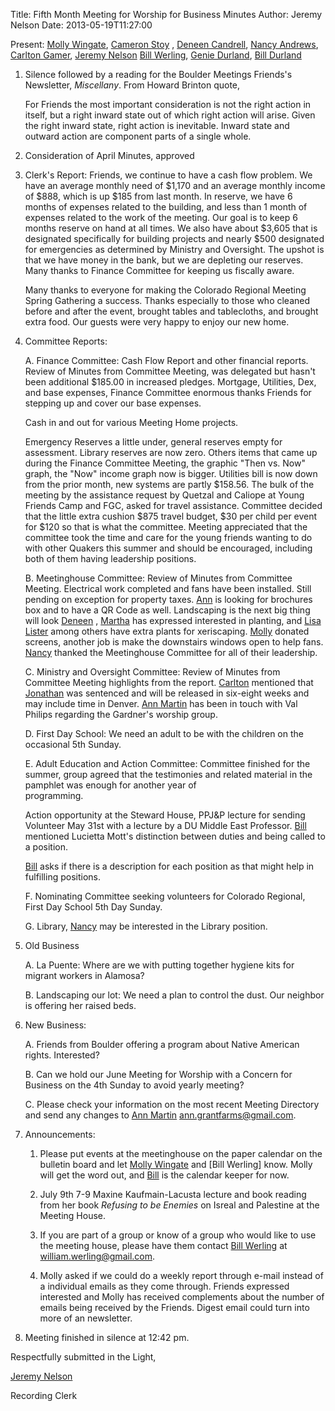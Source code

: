 Title: Fifth Month Meeting for Worship for Business Minutes
Author: Jeremy Nelson
Date: 2013-05-19T11:27:00

Present: [Molly Wingate][MollyWingate], [Cameron Stoy][CameronStoy] , [Deneen Candrell][DeneenCrandell], 
[Nancy Andrews][NancyAndrews], [Carlton Gamer][CarltonGamer], [Jeremy Nelson][JeremyNelson]
[Bill Werling][BillWerling], [Genie Durland][GenieDurland], [Bill Durland][BillDurland]

1.  Silence followed by a reading for the Boulder Meetings Friends's 
    Newsletter, *Miscellany*. 
    From Howard Brinton quote,
   
    For Friends the most important consideration is not the right action in itself, but a right inward
    state out of which right action will arise. Given the right inward state, right action is inevitable.
    Inward state and outward action are component parts of a single whole.

2.  Consideration of April Minutes, approved

3.  Clerk's Report: Friends, we continue to have a cash flow problem. We have an 
    average monthly need of $1,170 and an average monthly income of $888, which 
    is up $185 from last month. In reserve, we have 6 months of expenses related 
    to the building, and less than 1 month of expenses related to the work of the 
    meeting. Our goal is to keep 6 months reserve on hand at all times. We also 
    have about $3,605 that is designated specifically for building projects and 
    nearly $500 designated for emergencies as determined by Ministry and Oversight. 
    The upshot is that we have money in the bank, but we are depleting our reserves. 
    Many thanks to Finance Committee for keeping us fiscally aware.

    Many thanks to everyone for making the Colorado Regional Meeting Spring Gathering 
    a success. Thanks especially to those who cleaned before and after the event, 
    brought tables and tablecloths,  and brought extra food.  Our guests were very 
    happy to enjoy our new home.

4. Committee Reports:

    A.  Finance Committee: Cash Flow Report and other financial reports. 
        Review of Minutes from Committee Meeting, was delegated but hasn't been
        additional $185.00 in increased pledges. Mortgage, Utilities, Dex, 
        and base expenses, Finance Committee enormous thanks Friends for stepping
        up and cover our base expenses. 
        <p>Cash in and out for various Meeting Home projects.</p> 
        <p>Emergency Reserves a little under, general reserves empty for assessment. 
        Library reserves are now zero. Others items that came up during the 
        Finance Committee Meeting, the graphic "Then vs. Now" graph, the "Now" 
        income graph now is bigger. Utilities bill is now down from the prior
        month, new systems are partly $158.56. The bulk of the meeting by the 
        assistance request by Quetzal and Caliope at Young Friends Camp and 
        FGC, asked for travel assistance. Committee decided that the little 
        extra cushion $875 travel budget, $30 per child per event for $120 so 
        that is what the committee. Meeting appreciated that the committee took
        the time and care for the young friends wanting to do with other Quakers 
        this summer and should be encouraged, including both of them having 
        leadership positions.</p>  

    B.  Meetinghouse Committee:  Review of Minutes from Committee Meeting. 
        Electrical work completed and fans have been installed. Still pending
        on exception for property taxes. [Ann][AnnDaugherty] is looking for brochures box 
        and to have a QR Code as well. Landscaping is the next big thing will 
        look [Deneen][DeneenCrandell] , [Martha][MarthaLutz] has expressed interested 
        in planting, and [Lisa Lister][LisaLister]
        among others have extra plants for xeriscaping. [Molly][MollyWingate] donated 
        screens, another job is make the downstairs windows open to help fans. 
        [Nancy][NancyAndrews] thanked the Meetinghouse Committee for all of 
        their leadership. 

    C.  Ministry and Oversight Committee: 
        Review of Minutes from Committee Meeting highlights from the report.
        [Carlton][CarltonGamer] mentioned that [Jonathan][JonathanMcPhree]
        was sentenced and will be released in six-eight weeks 
        and may include time in Denver. [Ann Martin][AnnMartin] has been in touch with Val Philips
        regarding the Gardner's worship group.   

    D.  First Day School:  We need an adult to be with the children on the occasional 5th Sunday.

    E.  Adult Education and Action Committee: Committee finished for the summer, group agreed that
        the testimonies and related material in the pamphlet was enough for another year of  
        programming. 
        <p>Action opportunity at the Steward House,  PPJ&P lecture for sending Volunteer May 
        31st with a lecture by a DU Middle East Professor. [Bill][BillDurland] mentioned 
        Lucietta Mott's distinction between duties and being called to a
        position.</p> 
        [Bill][BillWerling] asks if there is a description for each position as that might
        help in fulfilling positions. 
       
    F.  Nominating Committee seeking volunteers for Colorado Regional, First 
        Day School 5th Day Sunday.   

    G.  Library, [Nancy][NancyAndrews] may be interested in the Library position. 

5. Old Business

    A.  La Puente: Where are we with putting together hygiene kits for migrant 
        workers in Alamosa?
 
    B.  Landscaping our lot:  We need a plan to control the dust. 
        Our neighbor is offering her raised beds.

6. New Business:
  
    A.  Friends from Boulder offering a program about Native American rights.  Interested?

    B.  Can we hold our June Meeting for Worship with a Concern for Business on 
        the 4th Sunday to avoid yearly meeting?

    C.  Please check your information on the most recent Meeting Directory and send 
        any changes to [Ann Martin][AnnMartin] ann.grantfarms@gmail.com.

7. Announcements:

    1.  Please put events at the meetinghouse on the paper calendar on the bulletin 
        board and let [Molly Wingate][MollyWingate] and [Bill Werling] know.  Molly
        will get the word out, and [Bill][BillWerling] is the calendar keeper for now. 
    
    1.  July 9th 7-9 Maxine Kaufmain-Lacusta lecture and book reading 
        from her book *Refusing to be Enemies* on Isreal and Palestine 
        at the Meeting House.
   
    1.  If you are part of a group or know of a group who would like to use the 
        meeting house, please have them contact [Bill Werling][BillWerling] at 
        william.werling@gmail.com. 

    1.  Molly asked if we could do a weekly report through e-mail instead of a 
        individual emails as they come through. Friends expressed interested and
        Molly has received complements about the number of emails being received 
        by the Friends. Digest email could turn into more of an newsletter.  

8. Meeting finished in silence at 12:42 pm.

Respectfully submitted in the Light,

[Jeremy Nelson][JeremyNelson]

Recording Clerk


[AnnDaugherty]: /Friends/AnnDaugherty
[AnnMartin]: /Friends/AnnMartin
[BillDurland]: /Friends/BillDurland
[BillWerling]: /Friends/BillWerling
[CameronStoy]: /Friends/CameronStoy
[CarltonGamer]: /Friends/CarltonGamer
[DanielKidney]: /Friends/DanielKidney
[DeneenCrandell]: /Friends/DeneenCrandell
[GenieDurland]: /Friends/GenieDurland
[JeremyNelson]: /Friends/JeremyNelson
[JohnGallagher]: /Friends/JohnGallagher
[JonathanMcPhree]: /Friends/JonathanMcPhree
[LisaLister]: /Friends/LisaLister
[MarthaLutz]: /Friends/MarthaLutz
[MollyWingate]: /Friends/MollyWingate
[NancyAndrews]: /Friends/NancyAndrews
[SarahCallbeck]: /Friends/SarahCallbeck
